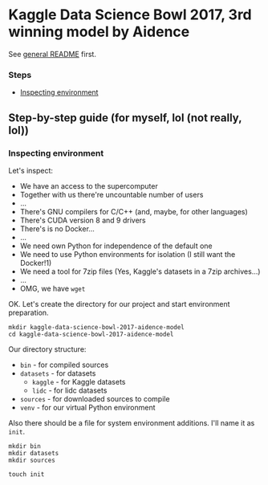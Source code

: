 # Kaggle Data Science Bowl 2017, 3rd winning model by Aidence

See [general README](../README.md) first.

### Steps

* [Inspecting environment](#inspecting-environment)

## Step-by-step guide (for myself, lol (not really, lol))

### Inspecting environment

Let's inspect:
* We have an access to the supercomputer
* Together with us there're uncountable number of users
* ...
* There's GNU compilers for C/C++ (and, maybe, for other languages)
* There's CUDA version 8 and 9 drivers
* There's is no Docker...
* ...
* We need own Python for independence of the default one
* We need to use Python environments for isolation (I still want the Docker!1)
* We need a tool for 7zip files (Yes, Kaggle's datasets in a 7zip archives...)
* ...
* OMG, we have `wget`

OK. Let's create the directory for our project and start environment
preparation.

```
mkdir kaggle-data-science-bowl-2017-aidence-model
cd kaggle-data-science-bowl-2017-aidence-model
```

Our directory structure:

* `bin` - for compiled sources
* `datasets` - for datasets
    * `kaggle` - for Kaggle datasets
    * `lidc` - for lidc datasets
* `sources` - for downloaded sources to compile
* `venv` - for our virtual Python environment

Also there should be a file for system environment additions. I'll name it as
`init`.

```
mkdir bin
mkdir datasets
mkdir sources
```

```
touch init
```
